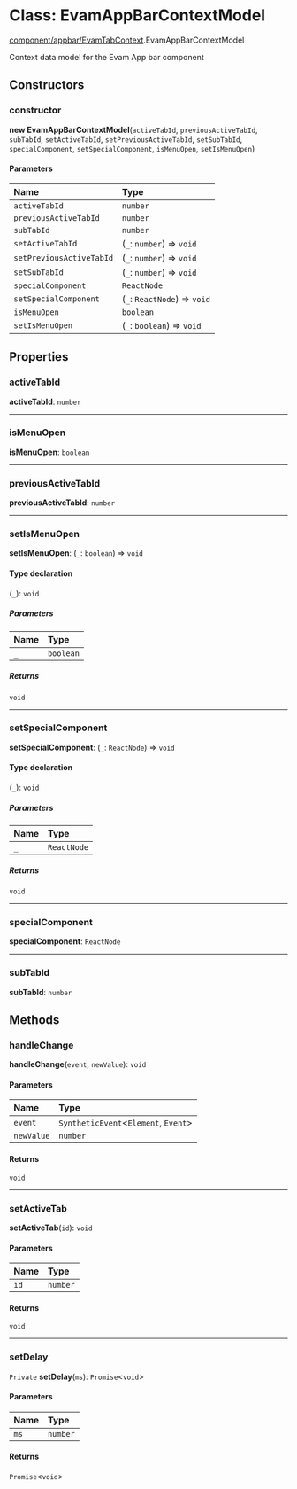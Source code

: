 # Class: EvamAppBarContextModel

[component/appbar/EvamTabContext](../modules/component_appbar_EvamTabContext.md).EvamAppBarContextModel

Context data model for the Evam App bar component

## Constructors

### constructor

**new EvamAppBarContextModel**(`activeTabId`, `previousActiveTabId`, `subTabId`, `setActiveTabId`, `setPreviousActiveTabId`, `setSubTabId`, `specialComponent`, `setSpecialComponent`, `isMenuOpen`, `setIsMenuOpen`)

#### Parameters

| Name | Type |
| :------ | :------ |
| `activeTabId` | `number` |
| `previousActiveTabId` | `number` |
| `subTabId` | `number` |
| `setActiveTabId` | (`_`: `number`) => `void` |
| `setPreviousActiveTabId` | (`_`: `number`) => `void` |
| `setSubTabId` | (`_`: `number`) => `void` |
| `specialComponent` | `ReactNode` |
| `setSpecialComponent` | (`_`: `ReactNode`) => `void` |
| `isMenuOpen` | `boolean` |
| `setIsMenuOpen` | (`_`: `boolean`) => `void` |

## Properties

### activeTabId

 **activeTabId**: `number`

___

### isMenuOpen

 **isMenuOpen**: `boolean`

___

### previousActiveTabId

 **previousActiveTabId**: `number`

___

### setIsMenuOpen

 **setIsMenuOpen**: (`_`: `boolean`) => `void`

#### Type declaration

(`_`): `void`

##### Parameters

| Name | Type |
| :------ | :------ |
| `_` | `boolean` |

##### Returns

`void`

___

### setSpecialComponent

 **setSpecialComponent**: (`_`: `ReactNode`) => `void`

#### Type declaration

(`_`): `void`

##### Parameters

| Name | Type |
| :------ | :------ |
| `_` | `ReactNode` |

##### Returns

`void`

___

### specialComponent

 **specialComponent**: `ReactNode`

___

### subTabId

 **subTabId**: `number`

## Methods

### handleChange

**handleChange**(`event`, `newValue`): `void`

#### Parameters

| Name | Type |
| :------ | :------ |
| `event` | `SyntheticEvent`<`Element`, `Event`\> |
| `newValue` | `number` |

#### Returns

`void`

___

### setActiveTab

**setActiveTab**(`id`): `void`

#### Parameters

| Name | Type |
| :------ | :------ |
| `id` | `number` |

#### Returns

`void`

___

### setDelay

`Private` **setDelay**(`ms`): `Promise`<`void`\>

#### Parameters

| Name | Type |
| :------ | :------ |
| `ms` | `number` |

#### Returns

`Promise`<`void`\>

